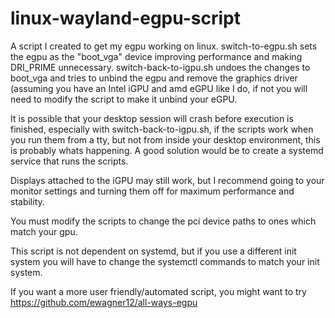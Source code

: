 # linux-wayland-egpu-script
 
A script I created to get my egpu working on linux. switch-to-egpu.sh sets the egpu as the "boot_vga" device improving performance and making DRI_PRIME unnecessary. switch-back-to-igpu.sh undoes the changes to boot_vga and tries to unbind the egpu and remove the graphics driver (assuming you have an Intel iGPU and amd eGPU like I do, if not you will need to modify the script to make it unbind your eGPU.

It is possible that your desktop session will crash before execution is finished, especially with switch-back-to-igpu.sh, if the scripts work when you run them from a tty, but not from inside your desktop environment, this is probably whats happening. A good solution would be to create a systemd service that runs the scripts. 

Displays attached to the iGPU may still work, but I recommend going to your monitor settings and turning them off for maximum performance and stability.

You must modify the scripts to change the pci device paths to ones which match your gpu.

This script is not dependent on systemd, but if you use a different init system you will have to change the systemctl commands to match your init system.

If you want a more user friendly/automated script, you might want to try https://github.com/ewagner12/all-ways-egpu
